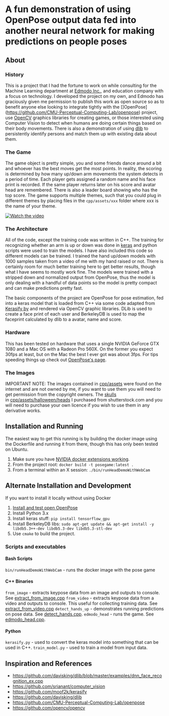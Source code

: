 # A fun demonstration of using OpenPose output data fed into another neural network for making predictions on people poses


## About

### History

This is a project that I had the fortune to work on while consulting for the Machine Learning department at [Edmodo Inc.](https://www.edmodo.com/), 
and education company with a focus on technology. I developed the project on my own, and Edmodo has graciously given me
permission to publish this work as open source so as to benefit anyone else looking to integrate tightly with the []OpenPose](https://github.com/CMU-Perceptual-Computing-Lab/openpose)
project, use [OpenCV](https://opencv.org/) graphics libraries for creating games, or those interested using Computer Vision to detect when humans are
doing certain things based on their body movements. There is also a demonstration of using [dlib](http://dlib.net/) to persistently identify
persons and match them up with existing data about them.

### The Game

The game object is pretty simple, you and some friends dance around a bit and whoever has the best moves get the most points. 
In reality, the scoring is determined by how many up/down arm movements the system detects in a period of time. Each player
gets assigned a random name and his face print is recorded. If the same player returns later on his score and avatar head
are remembered. There is also a leader board showing who has the top score. The game supports multiple themes, such that
you could plug in different themes by placing files in the `cpp/assets/xxx` folder where xxx is the name of your theme. 

[![Watch the video](https://j.gifs.com/3Q2p9n.gif)](https://www.youtube.com/watch?v=dON8OgfUPXU)

### The Architecture

All of the code, except the training code was written in C++. The training for recognizing whether an arm is up or down
was done in [keras](https://keras.io/) and python scripts were used to train the models. I have also included this code
so different models can be trained. I trained the hand up/down models with 1000 samples taken from a video of me with my 
hand raised or not. There is certainly room for much better training here to get better results, though what I have
seems to mostly work fine. The models were trained with a stripped down and normalized output from OpenPose, thus the
model is only dealing with a handful of data points so the model is pretty compact and can make predictions pretty fast.

The basic components of the project are OpenPose for pose estimation, fed into a keras model that is loaded from C++
via some code adapted from [Kerasify by](https://github.com/moof2k/kerasify/blob/master/keras_model.cc) and rendered 
via OpenCV graphic libraries. DLib is used to create a face print of each user and BerkeleyDB is used to map the 
faceprint calculated by dlib to a avatar, name and score. 

### Hardware 
   
This has been tested on hardware that uses a single NVIDIA GeForce GTX 1080 and a Mac OS with a Radeon Pro 560X. 
On the former you expect 30fps at least, but on the Mac the best I ever got was about 3fps. For tips speeding things up
check out [OpenPose's page](https://github.com/CMU-Perceptual-Computing-Lab/openpose/blob/master/doc/speed_up_openpose.md).     
   
### The Images
IMPORTANT NOTE: The images contained in [cpp/assets](./cpp/assets) were found on the internet and are not owned by me, 
if you want to use them you will need to get permission from the copyright owners. 
The [skulls](https://www.shutterstock.com/collections/135675925?verification_code=94e62228&utm_source=collections&utm_medium=copylink&utm_campaign=lightbox)  
in [cpp/assets/halloween/heads](./cpp/assets/halloween/heads) I purchased from shutterstock.com and you will 
need to purchase your own licence if you wish to use them in any derivative works.


## Installation and Running
The easiest way to get this running is by building the docker image using the Dockerfile and running it from there, though
this has only been tested on Ubuntu.

1) Make sure you have [NVIDIA docker extensions working](https://github.com/NVIDIA/nvidia-docker).
1) From the project root:  `docker build -t posegame:latest .`
2) From a terminal within an X session: `./bin/runHeadDemoWithWebCam` 

## Alternate Installation and Development
If you want to install it locally without using Docker 
1) [Install and test open OpenPose](https://github.com/CMU-Perceptual-Computing-Lab/openpose#installation-reinstallation-and-uninstallation)
2) Install Python 3.x
3) Install keras stuff: `pip install tensorflow_gpu`
4) Install BerkeleyDB libs: `sudo apt-get update && apt-get install -y libdb5.3++-dev libdb5.3-dev libdb5.3-stl-dev`
5) Use `cmake` to build the project. 

### Scripts and executables

#### Bash Scripts

`bin/runHeadDemoWithWebCam` - runs the docker image with the pose game

#### C++ Binaries
`from_image` - extracts keypose data from an image and outputs to console. See [extract_from_image.cpp](./cpp/src/extract_from_image.cpp)
`from_video` - extracts keypose data from a video and outputs to console. This useful for collecting training data. See [extract_from_video.cpp](./cpp/src/extract_from_video.cpp)
`detect_hands_up` - demonstrates running predictions on pose data. See [detect_hands.cpp](./cpp/src/detect_hands.cpp).
`edmodo_head` - runs the game. See [edmodo_head.cpp](./cpp/src/edmodo_head.cpp).
#### Python
`kerasify.py` - used to convert the keras model into something that can be used in C++.
`train_model.py` - used to train a model from input data. 

## Inspiration and References
  - https://github.com/davisking/dlib/blob/master/examples/dnn_face_recognition_ex.cpp
  - https://github.com/srianant/computer_vision
  - https://github.com/moof2k/kerasify
  - https://github.com/davisking/dlib
  - https://github.com/CMU-Perceptual-Computing-Lab/openpose
  - https://github.com/opencv/opencv
  
  
 
  
    

